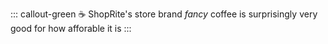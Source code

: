 ::: callout-green
☕ ShopRite's store brand *fancy* coffee is surprisingly very good for how afforable it is
:::
